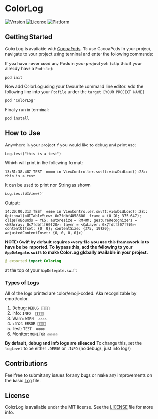 # ColorLog

[![Version](https://img.shields.io/cocoapods/v/ColorLog.svg?style=flat)](https://cocoapods.org/pods/ColorLog)
[![License](https://img.shields.io/cocoapods/l/ColorLog.svg?style=flat)](https://cocoapods.org/pods/ColorLog)
[![Platform](https://img.shields.io/cocoapods/p/ColorLog.svg?style=flat)](https://cocoapods.org/pods/ColorLog)

## Getting Started

ColorLog is avaliable with [CocoaPods](https://cocoapods.org). To use CocoaPods in your project,
navigate to your project using terminal and enter the following commands:

If you have never used any Pods in your project yet: (skip this if your already have a `Podfile`):
``` 
pod init 
```

Now add ColorLog using your favourite command line editor. Add the following line into your `Podfile` under the `target [YOUR PROJECT NAME]`

``` 
pod 'ColorLog'
```

Finally run in terminal:

``` 
pod install
```

## How to Use

Anywhere in your project if you would like to debug and print use:
``` 
Log.test("this is a test") 
```

Which will print in the following format:
```
13:51:38.487 TEST  ❇️❇️❇️❇️ in ViewController.swift:viewDidLoad():28:: this is a test
```

It can be used to print non String as shown
``` 
Log.test(UIView()) 
```

Output:
```
14:20:00.313 TEST  ❇️❇️❇️❇️ in ViewController.swift:viewDidLoad():28:: Optional(<UITableView: 0x7fdbf4058600; frame = (0 20; 375 647); clipsToBounds = YES; autoresize = RM+BM; gestureRecognizers = <NSArray: 0x7fdbf1f60f20>; layer = <CALayer: 0x7fdbf307f7d0>; contentOffset: {0, 0}; contentSize: {375, 19920}; adjustedContentInset: {0, 0, 0, 0}>)
```

**NOTE: Swift by default requires every file you use this framework in to have be be imported. To bypass this, add the following to your `AppDelegate.swift` to make ColorLog globally available in your project.**

```swift 
@_exported import ColorLog
``` 
at the top of your `AppDelegate.swift`

### Types of Logs

All of the logs printed are color/emoji-coded. Aka recognizable by emoji/color.

1. Debug: `DEBUG 🐝🐝🐝🐝`
2. Info: `INFO  🖤🖤🖤🖤`
3. Warn: `WARN  ⚠️⚠️⚠️⚠️`
4. Error: `ERROR 🛑🛑🛑🛑`
5. Test: `TEST  ❇️❇️❇️❇️`
6. Monitor: `MONITOR 🔥🔥🔥🔥`

**By default, debug and info logs are silenced** To change this, set the `logLevel` to be either `.DEBUG`  or `.INFO` (no debugs, just info logs)



## Contributions

Feel free to submit any issues for any bugs or make any improvements on the basic [Log](ColorLog/Classes/Log.swift) file. 

## License

ColorLog is available under the MIT license. See the [LICENSE](LICENSE) file for more info.
